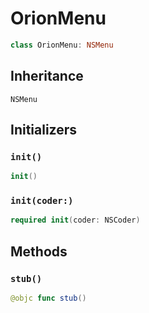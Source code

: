 # OrionMenu

``` swift
class OrionMenu: NSMenu 
```

## Inheritance

`NSMenu`

## Initializers

### `init()`

``` swift
init() 
```

### `init(coder:)`

``` swift
required init(coder: NSCoder) 
```

## Methods

### `stub()`

``` swift
@objc func stub() 
```

